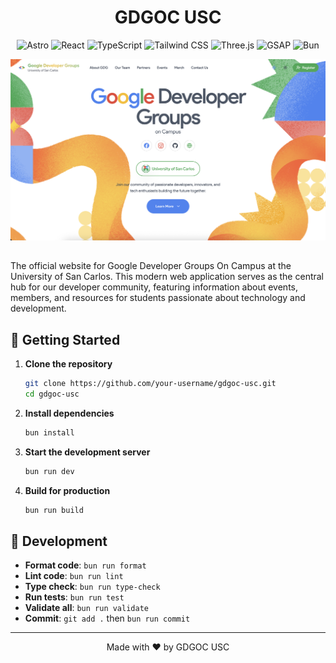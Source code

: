 <div align="center">

# GDGOC USC

![Astro](https://img.shields.io/badge/Astro-FF5D01?style=for-the-badge&logo=astro&logoColor=white)
![React](https://img.shields.io/badge/React-20232A?style=for-the-badge&logo=react&logoColor=61DAFB)
![TypeScript](https://img.shields.io/badge/TypeScript-007ACC?style=for-the-badge&logo=typescript&logoColor=white)
![Tailwind CSS](https://img.shields.io/badge/Tailwind_CSS-38B2AC?style=for-the-badge&logo=tailwind-css&logoColor=white)
![Three.js](https://img.shields.io/badge/Three.js-000000?style=for-the-badge&logo=three.js&logoColor=white)
![GSAP](https://img.shields.io/badge/GSAP-88CE02?style=for-the-badge&logo=greensock&logoColor=white)
![Bun](https://img.shields.io/badge/Bun-000000?style=for-the-badge&logo=bun&logoColor=white)

<img src="public/home_screenshot.png" alt="GDGOC USC Home Screenshot" width="800"/>

## </div>

The official website for Google Developer Groups On Campus at the University of San Carlos. This
modern web application serves as the central hub for our developer community, featuring information
about events, members, and resources for students passionate about technology and development.

## 🚀 Getting Started

1. **Clone the repository**

   ```bash
   git clone https://github.com/your-username/gdgoc-usc.git
   cd gdgoc-usc
   ```

2. **Install dependencies**

   ```bash
   bun install
   ```

3. **Start the development server**

   ```bash
   bun run dev
   ```

4. **Build for production**
   ```bash
   bun run build
   ```

## 🧪 Development

- **Format code**: `bun run format`
- **Lint code**: `bun run lint`
- **Type check**: `bun run type-check`
- **Run tests**: `bun run test`
- **Validate all**: `bun run validate`
- **Commit**: `git add .` then `bun run commit`

---

<div align="center">
  Made with ❤️ by GDGOC USC
</div>
